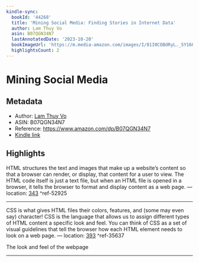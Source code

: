 ```yaml
---
kindle-sync:
  bookId: '44268'
  title: 'Mining Social Media: Finding Stories in Internet Data'
  author: Lam Thuy Vo
  asin: B07QGN34N7
  lastAnnotatedDate: '2023-10-20'
  bookImageUrl: 'https://m.media-amazon.com/images/I/81I0COBdRyL._SY160.jpg'
  highlightsCount: 2
---
```


# Mining Social Media

## Metadata

- Author: [Lam Thuy Vo](../authors-people-key-figures/Lam%20Thuy%20Vo.md)
- ASIN: B07QGN34N7
- Reference: https://www.amazon.com/dp/B07QGN34N7
- [Kindle link](kindle://book?action=open&asin=B07QGN34N7)

## Highlights

HTML structures the text and images that make up a website’s content so that a browser can render, or display, that content for a user to view. The HTML code itself is just a text file, but when an HTML file is opened in a browser, it tells the browser to format and display content as a web page. — location: [343](kindle://book?action=open&asin=B07QGN34N7&location=343) ^ref-52925

---

CSS is what gives HTML files their colors, features, and (some may even say) character! CSS is the language that allows us to assign different types of HTML content a specific look and feel. You can think of CSS as a set of visual guidelines that tell the browser how each HTML element needs to look on a web page. — location: [393](kindle://book?action=open&asin=B07QGN34N7&location=393) ^ref-35637

The look and feel of the webpage

---
